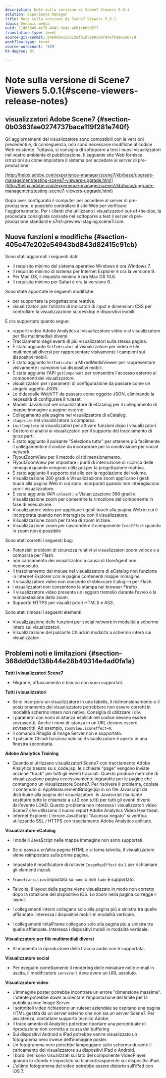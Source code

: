 ```yaml
---
description: Note sulla versione di Scene7 Viewers 5.0.1
solution: Experience Manager
title: Note sulla versione di Scene7 Viewers 5.0.1
topic: Dynamic media
uuid: 71dd5049-4e76-4842-9e4c-46b1cb89d677
translation-type: tm+mt
source-git-commit: 846069e15c622efb1b899956ef84efba9e1a6729
workflow-type: tm+mt
source-wordcount: '929'
ht-degree: 0%

---
```



# Note sulla versione di Scene7 Viewers 5.0.1{#scene-viewers-release-notes}

##  visualizzatori Adobe Scene7 {#section-0b0363fae0274737bace119f281e740f}

Gli aggiornamenti del visualizzatore sono compatibili con le versioni precedenti e, di conseguenza, non sono necessarie modifiche al codice Web esistente. Tuttavia, si consiglia di sottoporre a test i nuovi visualizzatori nel nostro ambiente di pubblicazione. Il seguente sito Web fornisce istruzioni su come impostare il sistema per accedere al server di pre-produzione:

[http://helpx.adobe.com/experience-manager/scene7/kb/base/upgrade-management/testing-scene7-viewers-upgrade.html](http://helpx.adobe.com/experience-manager/scene7/kb/base/upgrade-management/testing-scene7-viewers-upgrade.html)

Dopo aver configurato il computer per accedere al server di pre-produzione, è possibile controllare il sito Web per verificare l&#39;aggiornamento. Per i clienti che utilizzano i visualizzatori out-of-the-box, la procedura consigliata consiste nel sottoporre a test il server di pre-produzione standard e s7is1-preview-staging.scene7.com.

## Nuove funzioni e modifiche {#section-405e47e202e54943bd843d82415c91cb}

Sono stati aggiornati i seguenti dati:

* Il requisito minimo del sistema operativo Windows è ora Windows 7.
* Il requisito minimo di sistema per Internet Explorer è ora la versione 9.
* Per Mac OS, il requisito minimo è ora Mac OS 10.8.
* Il requisito minimo per Safari è ora la versione 6.

Sono state apportate le seguenti modifiche:

* per supportare la progettazione reattiva.
* visualizzatori per l’utilizzo di indicatori di input e dimensioni CSS per controllare la visualizzazione su desktop e dispositivi mobili.

È ora supportato quanto segue:

*  rapporti video Adobe Analytics al visualizzatore video e al visualizzatore per file multimediali diversi.
* Tracciamento degli eventi di più visualizzatori sulla stessa pagina.
* È stato aggiunto `SetIndicator` al visualizzatore per video e file multimediali diversi per rappresentare visivamente i campioni sui dispositivi mobili.
* È stato aggiunto `SetIndicator` a MixedMediaViewer per rappresentare visivamente i campioni sui dispositivi mobili.
* È stata aggiunta l&#39;API `getComponent` per consentire l&#39;accesso esterno ai componenti del visualizzatore.
* visualizzatori per i parametri di configurazione da passare come un singolo oggetto JSON.
* Le didascalie WebVTT da passare come oggetto JSON, eliminando la necessità di configurare il ruleset.
* Modelli JavaScript nel visualizzatore di eCatalog per il collegamento di mappe immagine a pagine esterne.
* Collegamento alle pagine nel visualizzatore di eCatalog.
* `stagesize` nel visualizzatore a comparsa.
* `initComplete` ai visualizzatori per attivare funzioni dopo i visualizzatori.
* Gestore di analisi ai visualizzatori per il supporto del tracciamento di terze parti.
* È stato aggiunto il pulsante &quot;Seleziona tutto&quot; per ottenere più facilmente il collegamento e il codice da incorporare per la condivisione per social network.
* FlyoutZoomView per il metodo di ridimensionamento.
* FlyoutZoomView per impostare i punti di interruzione di ricarica delle immagini quando vengono utilizzati per la progettazione reattiva.
* È stato aggiunto il supporto dei clic per la regolazione del volume.
* Visualizzazione 360 gradi e Visualizzazione zoom applicano i gesti touch alla pagina Web in cui sono incorporati quando non interagiscono con il visualizzatore.
* È stata aggiunta l’API `unload()` a Visualizzazione 360 gradi e Visualizzazione zoom per consentire la rimozione del componente in fase di esecuzione.
* Visualizzatore video per applicare i gesti touch alla pagina Web in cui è incorporata quando non interagisce con il visualizzatore.
* Visualizzazione zoom per l’area di zoom iniziale.
* Visualizzazione zoom per nascondere il componente `IconEffect` quando lo zoom non è possibile

Sono stati corretti i seguenti bug:

* Potenziali problemi di sicurezza relativi ai visualizzatori zoom veloce e a comparsa per Flash.
* non caricamento dei visualizzatori a causa di UserAgent non riconosciuto.
* Il trascinamento del mouse nel visualizzatore di eCatalog non funziona in Internet Explorer con le pagine contenenti mappe immagine.
* Il visualizzatore video non consente di sbloccare il plug-in per Flash.
* i visualizzatori non consentono la stampa nel browser Firefox.
* Il visualizzatore video presenta un leggero tremolio durante l’avvio o la reimpostazione dello zoom.
* Supporto HTTPS per visualizzatori HTML5 e AS3.

Sono stati rimossi i seguenti elementi:

* Visualizzazione delle funzioni per social network in modalità a schermo intero sui visualizzatori.
* Visualizzazione del pulsante Chiudi in modalità a schermo intero sui visualizzatori.

## Problemi noti e limitazioni {#section-368dd0dc138b44e28b49314e4ad0fa1a}

**Tutti i visualizzatori Scene7**

* Filigrane, offuscamento e blocco non sono supportati.

**Tutti i visualizzatori**

* Se si incorpora un visualizzatore in una tabella, il ridimensionamento o il posizionamento del visualizzatore potrebbero non essere corretti in modalità schermo intero non nativa. Consiglia di utilizzare i div.
* I parametri con nomi di istanza espliciti nel codice devono essere sovrascritti; Anche i nomi di istanza in un URL devono essere sovrascritti. Ad esempio, `zoomView.iconeffect=0`.
* Il comando Ritaglia di Image Server non è supportato.
* Il pulsante Chiudi funziona solo se il visualizzatore è aperto in una finestra secondaria.

**Adobe Analytics Training**

* Quando si utilizzano visualizzatori Scene7 con  tracciamento Adobe Analytics basato su s_code.jsp, le richieste &quot;page&quot; vengono inviate anziché &quot;track&quot; per tutti gli eventi tracciati. Questo produce metriche di visualizzazione pagina eccessivamente ingrandite per le pagine che contengono un visualizzatore Scene7. Per risolvere il problema, copiate il contenuto di AppMeasurementBridge.jsp in un file Javascript da distribuire alla pagina del visualizzatore. In Javascript risultante sostituire tutte le chiamate a s.t() con s.tl() per tutti gli eventi diversi dall&#39;evento LOAD. Questo problema non interessa i visualizzatori video Scene7 che utilizzano il nuovo report Adobe Analytics Video Heartbeat.
* Internet Explorer: L&#39;errore JavaScript &quot;Accesso negato&quot; si verifica utilizzando SSL / HTTPS con  tracciamento Adobe Analytics abilitato.

**Visualizzatore eCatalog**

* I modelli JavaScript nelle mappe immagine non sono supportati.
* Se si passa a un’altra pagina HTML e si torna talvolta, il visualizzatore viene reimpostato sulla prima pagina.
* Impostate il modificatore di rollover `ImageMapEffect` su `1` per richiamare gli elementi iniziali.

* `Frametransition` impostato su  `none` o non  `fade` è supportato.

* Talvolta, il layout della pagina viene visualizzato in modo non corretto dopo la rotazione del dispositivo iOS. Lo zoom nella pagina corregge il layout.
* I collegamenti interni collegano solo alla pagina più a sinistra tra quelle affiancate. Interessa i dispositivi mobili in modalità verticale.
* I collegamenti InitalFrame collegano solo alla pagina più a sinistra tra quelle affiancate. Interessa i dispositivi mobili in modalità verticale.

**Visualizzatore per file multimediali diversi**

* Al momento la riproduzione della traccia audio non è supportata.

**Visualizzatore social**

* Per eseguire correttamente il rendering delle miniature nelle e-mail in uscita, il modificatore `serverurl` deve avere un URL assoluto.

**Visualizzatore video**

* L&#39;immagine poster potrebbe incontrare un errore &quot;dimensione massima&quot;. L’utente potrebbe dover aumentare l’impostazione del limite per la pubblicazione Image Server.
* I sottotitoli video richiedono un ruleset aziendale se ospitano una pagina HTML gestita da un server esterno che non sia un server Scene7. Per assistenza, contattare  supporto tecnico Adobe.
* Il tracciamento di Analytics potrebbe riportare una percentuale di riproduzione non corretta a causa del buffering
* Sui dispositivi Android e iPad potrebbe venire visualizzato un fotogramma nero invece dell’immagine poster.
* Un fotogramma nero potrebbe lampeggiare sullo schermo durante il caricamento del visualizzatore su dispositivi iPad o Android.
* I bordi neri sono visualizzati sul lato del componente VideoPlayer quando lo sfondo è impostato su bianco/trasparente sui dispositivi iPad.
* L’ultimo fotogramma del video potrebbe essere distorto sull’iPad con iOS 7.

